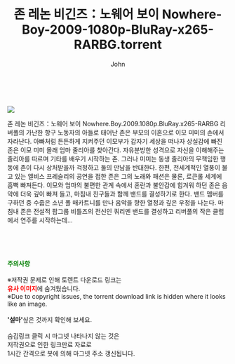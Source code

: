 ﻿---
layout: post
title:  "    존 레논 비긴즈：노웨어 보이 Nowhere-Boy-2009-1080p-BluRay-x265-RARBG.torrent"
author: John
categories: [ 영화 ]
tags: [  ]
image: https://torrentrj55.com/uploadfile/full/66e42921a7395027e32a52c0a3405aa17a256d6c.jpg 
description: "    존 레논 비긴즈：노웨어 보이 Nowhere-Boy-2009-1080p-BluRay-x265-RARBG torrent 정보 공유"
toc: true
toc_sticky: true
---

<br>
<p><img src="https://torrentrj55.com/uploadfile/full/66e42921a7395027e32a52c0a3405aa17a256d6c.jpg"/></p>
 존 레논 비긴즈：노웨어 보이 Nowhere.Boy.2009.1080p.BluRay.x265-RARBG 리버풀의 가난한 항구 노동자의 아들로 태어난 존은 부모의 이혼으로 이모 미미의 손에서 자라난다. 아빠처럼 든든하게 지켜주던 이모부가 갑자기 세상을 떠나자 상실감에 빠진 존은 이모 미미 몰래 엄마 줄리아를 찾아간다. 자유분방한 성격으로 자신을 이해해주는 줄리아를 따르며 기타를 배우기 시작하는 존. 그러나 미미는 동생 줄리아의 무책임한 행동에 존이 다시 상처받을까 걱정하고 둘의 만남을 반대한다. 한편, 전세계적인 열풍이 불고 있는 엘비스 프레슬리의 공연을 접한 존은 그의 노래와 패션은 물론, 로큰롤 세계에 흠뻑 빠져든다. 이모와 엄마의 불편한 관계 속에서 혼란과 불안감에 힘겨워 하던 존은 음악에 더욱 깊이 빠져 들고, 마침내 친구들과 함께 밴드를 결성하기로 한다. 밴드 멤버를 구하던 중 수줍은 소년 폴 매카트니를 만나 음악을 향한 열정과 깊은 우정을 나눈다. 마침내 존은 전설적 팝그룹 비틀즈의 전신인 쿼리멘 밴드를 결성하고 리버풀의 작은 클럽에서 연주를 시작하는데... 
    
<br><br><br>
<p data-ke-size="size16"><b><span style="color: green;">주의사항</span></b><br /><br />※저작권 문제로 인해 토렌트 다운로드 링크는<br /><b><span style="color: red;">유사 이미지</span></b>에 숨겨뒀습니다.<br />※Due to copyright issues, the torrent download link is hidden where it looks like an image.<br /><br /><b>'설마'</b>싶은 것까지 확인해 보세요.<br /><br />숨김링크 클릭 시 마그넷 나타나지 않는 것은<br />저작권으로 인한 링크만료 자료로<br />1시간 간격으로 봇에 의해 마그넷 주소 갱신됩니다.</p>

